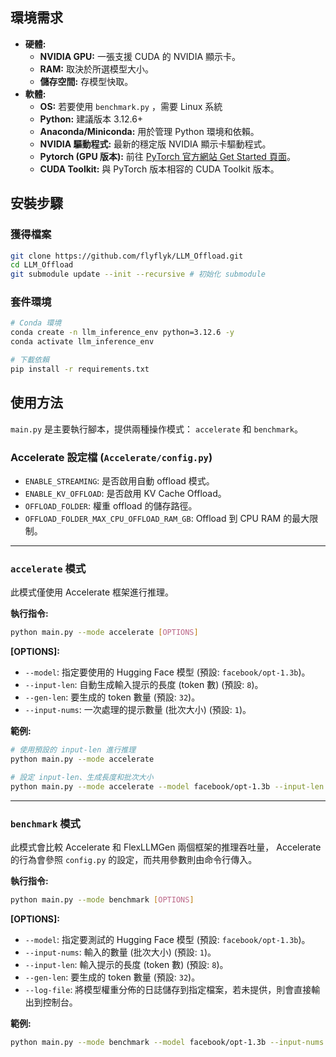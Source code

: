 ## 環境需求

*   **硬體:**
    *   **NVIDIA GPU:** 一張支援 CUDA 的 NVIDIA 顯示卡。
    *   **RAM:** 取決於所選模型大小。
    *   **儲存空間:** 存模型快取。
*   **軟體:**
    *   **OS:** 若要使用 `benchmark.py` ，需要 Linux 系統
    *   **Python:** 建議版本 3.12.6+
    *   **Anaconda/Miniconda:** 用於管理 Python 環境和依賴。
    *   **NVIDIA 驅動程式:** 最新的穩定版 NVIDIA 顯示卡驅動程式。
    *   **Pytorch (GPU 版本):** 前往 [PyTorch 官方網站 Get Started 頁面](https://pytorch.org/get-started/locally/)。
    *   **CUDA Toolkit:** 與 PyTorch 版本相容的 CUDA Toolkit 版本。

## 安裝步驟

### 獲得檔案

```bash
git clone https://github.com/flyflyk/LLM_Offload.git
cd LLM_Offload
git submodule update --init --recursive # 初始化 submodule
```

### 套件環境

```bash
# Conda 環境
conda create -n llm_inference_env python=3.12.6 -y
conda activate llm_inference_env

# 下載依賴
pip install -r requirements.txt
```

## 使用方法

`main.py` 是主要執行腳本，提供兩種操作模式： `accelerate` 和 `benchmark`。

### Accelerate 設定檔 (`Accelerate/config.py`)

*   `ENABLE_STREAMING`: 是否啟用自動 offload 模式。
*   `ENABLE_KV_OFFLOAD`: 是否啟用 KV Cache Offload。
*   `OFFLOAD_FOLDER`: 權重 offload 的儲存路徑。
*   `OFFLOAD_FOLDER_MAX_CPU_OFFLOAD_RAM_GB`: Offload 到 CPU RAM 的最大限制。

---

### `accelerate` 模式

此模式僅使用 Accelerate 框架進行推理。

**執行指令:**

```bash
python main.py --mode accelerate [OPTIONS]
```

**[OPTIONS]:**

*   `--model`: 指定要使用的 Hugging Face 模型 (預設: `facebook/opt-1.3b`)。
*   `--input-len`: 自動生成輸入提示的長度 (token 數) (預設: `8`)。
*   `--gen-len`: 要生成的 token 數量 (預設: `32`)。
*   `--input-nums`: 一次處理的提示數量 (批次大小) (預設: `1`)。

**範例:**

```bash
# 使用預設的 input-len 進行推理
python main.py --mode accelerate

# 設定 input-len、生成長度和批次大小
python main.py --mode accelerate --model facebook/opt-1.3b --input-len 64 --gen-len 64 --input-nums 2
```
---

### `benchmark` 模式

此模式會比較 Accelerate 和 FlexLLMGen 兩個框架的推理吞吐量， Accelerate 的行為會參照 `config.py` 的設定，而共用參數則由命令行傳入。

**執行指令:**

```bash
python main.py --mode benchmark [OPTIONS]
```

**[OPTIONS]:**

*   `--model`: 指定要測試的 Hugging Face 模型 (預設: `facebook/opt-1.3b`)。
*   `--input-nums`: 輸入的數量 (批次大小) (預設: `1`)。
*   `--input-len`: 輸入提示的長度 (token 數) (預設: `8`)。
*   `--gen-len`: 要生成的 token 數量 (預設: `32`)。
*   `--log-file`: 將模型權重分佈的日誌儲存到指定檔案，若未提供，則會直接輸出到控制台。

**範例:**

```bash
python main.py --mode benchmark --model facebook/opt-1.3b --input-nums 4 --input-len 32 --gen-len 64 --log-file log.log
```

